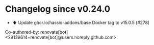 # Changelog since v0.24.0
- ⬆️ Update ghcr.io/hassio-addons/base Docker tag to v15.0.5 (#278)

Co-authored-by: renovate[bot] <29139614+renovate[bot]@users.noreply.github.com> 
